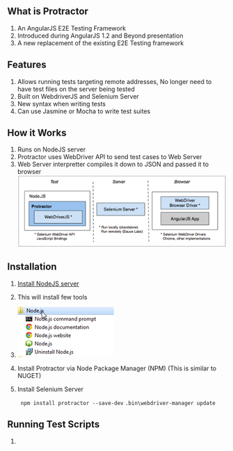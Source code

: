What is Protractor
------------------

1. An AngularJS E2E Testing Framework
2. Introduced during AngularJS 1.2 and Beyond presentation
3. A new replacement of the existing E2E Testing framework



Features
---------

1. Allows running tests targeting remote addresses, No longer need to have test files on the server being tested
2. Built on WebdriverJS and Selenium Server
3. New syntax when writing tests
4. Can use Jasmine or Mocha to write test suites


How it Works
-------------

1. Runs on NodeJS server
2. Protractor uses WebDriver API to send test cases to Web Server
3. Web Server interpretter compiles it down to JSON and passed it to browser
![Protactor](../images/components.png)



Installation
------------

1. [Install NodeJS server](http://nodejs.org/download/) 
2. This will install few tools 
3. ![Windows](../images/NodeJS_Install.png)
3. Install Protractor via Node Package Manager (NPM) (This is similar to NUGET)
4. Install Selenium Server
	
	````  npm install protractor --save-dev ````
	```` .bin\webdriver-manager update ````



Running Test Scripts
--------------------

1. 